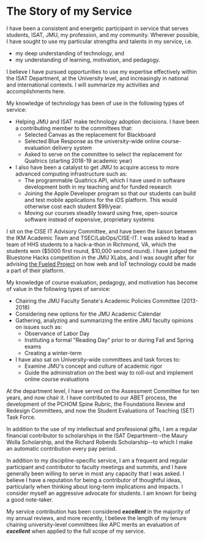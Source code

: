 # The Story of my Service

I have been a consistent and energetic participant in service that serves students, ISAT, JMU, my profession, and my community.  Wherever possible, I have sought to use my particular strengths and talents in my service, i.e.

* my deep understanding of technology, and
* my understanding of learning, motivation, and pedagogy.  

I believe I have pursued opportunities to use my expertise effectively within the ISAT Department, at the University level, and increasingly in national and international contexts. I will summarize my activities and accomplishments here.

My knowledge of technology has been of use in the following types of service:

* Helping JMU and ISAT make technology adoption decisions. I have been a contributing member to the committees that:
    * Selected Canvas as the replacement for Blackboard
    * Selected Blue Response as the university-wide online course-evaluation delivery system
    * Asked to serve on the committee to select the replacement for Qualtrics (starting 2018-19 academic year)
* I also have been a catalyst to get JMU to acquire access to more advanced computing infrastructure such as:
    * The programmable Qualtrics API, which I have used in software development both in my teaching and for funded research
    * Joining the Apple Developer program so that our students can build and test mobile applications for the iOS platform. This would otherwise cost each student $99/year.
    * Moving our courses steadily toward using free, open-source software instead of expensive, proprietary systems
    
I sit on the CISE IT Advisory Committee, and have been the liaison between the IKM Academic Team and TSEC/LabOps/CISE-IT. I was asked to lead a team of HHS students to a hack-a-thon in Richmond, VA, which the students won ($5000 first round, $10,000 second round). I have judged the Bluestone Hacks competition in the JMU XLabs, and I was sought after for advising [the Fueled Project](//teaching/fueled.md) on how web and IoT technology could be made a part of their platform.

My knowledge of course evaluation, pedagogy, and motivation has become of value in the following types of service:

* Chairing the JMU Faculty Senate's Academic Policies Committee (2013-2018)
* Considering new options for the JMU Academic Calendar
* Gathering, analyzing and summarizing the entire JMU faculty opinions on issues such as:
    * Observance of Labor Day
    * Instituting a formal "Reading Day" prior to or during Fall and Spring exams
    * Creating a winter-term
* I have also sat on University-wide committees and task forces to:
    * Examine JMU's concept and culture of academic rigor
    * Guide the administration on the best way to roll-out and implement online course evaluations

At the department level, I have served on the Assessment Committee for ten years, and now chair it. I have contributed to our ABET process, the development of the PCHOM Spine Rubric, the Foundations Review and Redesign Committees, and now the Student Evaluations of Teaching (SET) Task Force.

In addition to the use of my intellectual and professional gifts, I am a regular financial contributor to scholarships in the ISAT Department--the Maury Wolla Scholarship, and the Richard Roberds Scholarship--to which I make an automatic contribution every pay period.

In addition to my discipline-specific service, I am a frequent and regular participant and contributor to faculty meetings and summits, and I have generally been willing to serve in most any capacity that I was asked. I believe I have a reputation for being a contributor of thoughtful ideas, particularly when thinking about long-term implications and impacts. I consider myself an aggressive advocate for students. I am known for being a good note-taker.

My service contribution has been considered **_excellent_** in the majority of my annual reviews, and more recently, I believe the length of my tenure chairing university-level committees like APC merits an evaluation of **_excellent_** when applied to the full scope of my service.
    